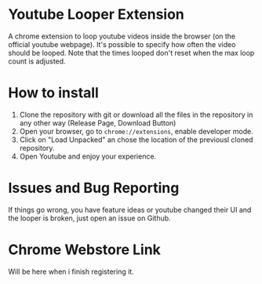 # Youtube Looper Extension

A chrome extension to loop youtube videos inside the browser (on the official youtube webpage).
It's possible to specify how often the video should be looped. Note that the times looped don't
reset when the max loop count is adjusted.

# How to install

1. Clone the repository with git or download all the files in the repository in any other way (Release Page, Download Button)
2. Open your browser, go to `chrome://extensions`, enable developer mode.
3. Click on "Load Unpacked" an chose the location of the previousl cloned repository.
4. Open Youtube and enjoy your experience.

# Issues and Bug Reporting

If things go wrong, you have feature ideas or youtube changed their UI and the looper is broken,
just open an issue on Github.

# Chrome Webstore Link

Will be here when i finish registering it.
